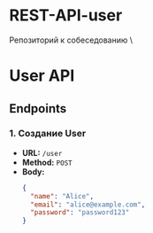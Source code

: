 # REST-API-user
Репозиторий к собеседованию
\\
# User API

## Endpoints

### 1. Создание User
- **URL:** `/user`
- **Method:** `POST`
- **Body:**
  ```json
  {
    "name": "Alice",
    "email": "alice@example.com",
    "password": "password123"
  }